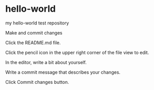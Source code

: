# hello-world
my hello-world test repository


Make and commit changes

Click the README.md file.

Click the  pencil icon in the upper right corner of the file view to edit.

In the editor, write a bit about yourself.

Write a commit message that describes your changes.

Click Commit changes button.


